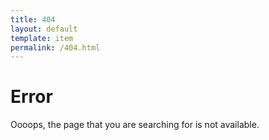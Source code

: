 ```yaml
---
title: 404
layout: default
template: item
permalink: /404.html
---
```


# Error

Oooops, the page that you are searching for is not available.